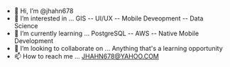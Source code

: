 - 👋 Hi, I’m @jhahn678
- 👀 I’m interested in ... GIS -- UI/UX -- Mobile Deveopment -- Data Science
- 🌱 I’m currently learning ... PostgreSQL -- AWS -- Native Mobile Development
- 💞️ I’m looking to collaborate on ... Anything that's a learning opportunity
- 📫 How to reach me ... JHAHN678@YAHOO.COM

<!---
jhahn678/jhahn678 is a ✨ special ✨ repository because its `README.md` (this file) appears on your GitHub profile.
You can click the Preview link to take a look at your changes.
--->
